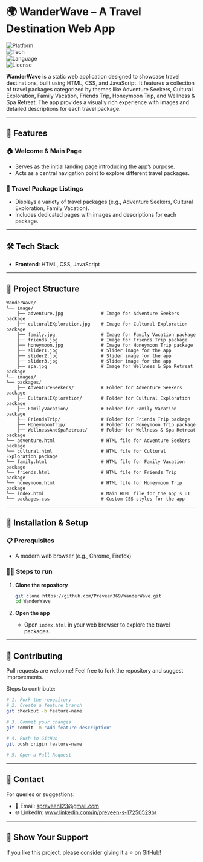 # 🌍 WanderWave – A Travel Destination Web App

![Platform](https://img.shields.io/badge/Platform-Web-blue.svg)  
![Tech](https://img.shields.io/badge/Frontend-HTML%20%7C%20CSS-orange.svg)  
![Language](https://img.shields.io/badge/Language-JavaScript-yellow.svg)  
![License](https://img.shields.io/badge/License-MIT-lightgrey.svg)

**WanderWave** is a static web application designed to showcase travel destinations, built using HTML, CSS, and JavaScript. It features a collection of travel packages categorized by themes like Adventure Seekers, Cultural Exploration, Family Vacation, Friends Trip, Honeymoon Trip, and Wellness & Spa Retreat. The app provides a visually rich experience with images and detailed descriptions for each travel package.

---

## 🚀 Features

### 🏠 Welcome & Main Page
- Serves as the initial landing page introducing the app’s purpose.  
- Acts as a central navigation point to explore different travel packages.

### 🌴 Travel Package Listings
- Displays a variety of travel packages (e.g., Adventure Seekers, Cultural Exploration, Family Vacation).  
- Includes dedicated pages with images and descriptions for each package.

---

## 🛠️ Tech Stack

- **Frontend**: HTML, CSS, JavaScript  

---

## 📂 Project Structure

```
WanderWave/
└── image/
    ├── adventure.jpg              # Image for Adventure Seekers package
    ├── culturalEXploration.jpg    # Image for Cultural Exploration package
    ├── family.jpg                 # Image for Family Vacation package
    ├── friends.jpg                # Image for Friends Trip package
    ├── honeymoon.jpg              # Image for Honeymoon Trip package
    ├── slider1.jpg                # Slider image for the app
    ├── slider2.jpg                # Slider image for the app
    ├── slider3.jpg                # Slider image for the app
    ├── spa.jpg                    # Image for Wellness & Spa Retreat package
└── images/
└── packages/
    ├── AdventureSeekers/          # Folder for Adventure Seekers package
    ├── CulturalEXploration/       # Folder for Cultural Exploration package
    ├── FamilyVacation/            # Folder for Family Vacation package
    ├── FriendsTrip/               # Folder for Friends Trip package
    ├── HoneymoonTrip/             # Folder for Honeymoon Trip package
    ├── WellnessAndSpaRetreat/     # Folder for Wellness & Spa Retreat package
└── adventure.html                 # HTML file for Adventure Seekers package
└── cultural.html                  # HTML file for Cultural Exploration package
└── family.html                    # HTML file for Family Vacation package
└── friends.html                   # HTML file for Friends Trip package
└── honeymoon.html                 # HTML file for Honeymoon Trip package
└── index.html                     # Main HTML file for the app's UI
└── packages.css                   # Custom CSS styles for the app
```

---

## 🧪 Installation & Setup

### 📋 Prerequisites
- A modern web browser (e.g., Chrome, Firefox)

### 🧑‍💻 Steps to run
1. **Clone the repository**
   ```bash
   git clone https://github.com/Preveen369/WanderWave.git
   cd WanderWave
   ```

2. **Open the app**
   - Open `index.html` in your web browser to explore the travel packages.

---

## 🤝 Contributing

Pull requests are welcome! Feel free to fork the repository and suggest improvements.

Steps to contribute:

```bash
# 1. Fork the repository
# 2. Create a feature branch
git checkout -b feature-name

# 3. Commit your changes
git commit -m "Add feature description"

# 4. Push to GitHub
git push origin feature-name

# 5. Open a Pull Request
```

---

## 📧 Contact

For queries or suggestions:

- 📩 Email: spreveen123@gmail.com  
- 🌐 LinkedIn: www.linkedin.com/in/preveen-s-17250529b/

---

## 🌟 Show Your Support

If you like this project, please consider giving it a ⭐ on GitHub!
